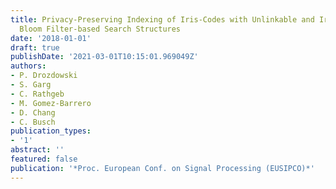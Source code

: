 ```yaml
---
title: Privacy-Preserving Indexing of Iris-Codes with Unlinkable and Irreversible
  Bloom Filter-based Search Structures
date: '2018-01-01'
draft: true
publishDate: '2021-03-01T10:15:01.969049Z'
authors:
- P. Drozdowski
- S. Garg
- C. Rathgeb
- M. Gomez-Barrero
- D. Chang
- C. Busch
publication_types:
- '1'
abstract: ''
featured: false
publication: '*Proc. European Conf. on Signal Processing (EUSIPCO)*'
---
```


